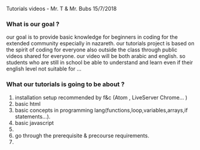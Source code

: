 Tutorials videos - Mr. T & Mr. Bubs
15/7/2018
### What is our goal ?
our goal is to provide basic knowledge for beginners in coding for the extended community especially in nazareth. our tutorials project is based on the spirit of coding for everyone also outside the class through public videos shared for everyone.
our video will be both arabic and english. so students who are still in school be able to understand and learn even if their english level not suitable for ...

### What our tutorials is going to be about ?

1. installation setup recommended by f&c  (Atom , LiveServer Chrome... )
2. basic html
3. basic concepts in programming lang(functions,loop,variables,arrays,if statements...).
4. basic javascript
5.
6. go through the prerequisite & precourse requirements.
7.
